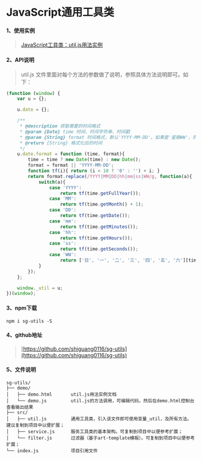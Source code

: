 ﻿# JavaScript通用工具类

#### 1、使用实例

> [JavaScript工具类：util.js用法实例](https://blog.csdn.net/guang_s/article/details/88119343)

#### 2、API说明

> util.js 文件里面对每个方法的参数做了说明，参照具体方法说明即可。如下：

```javascript
(function (window) {
    var u = {};

    u.date = {};

    /**
     * @description 获取需要的时间格式
     * @param {Date} time 时间、时间字符串、时间戳
     * @param {String} format 时间格式，默认'YYYY-MM-DD'。如果是'星期WW'，则返回（如：'星期日'）
     * @return {String} 格式化后的时间
     */
    u.date.format = function (time, format){
        time = time ? new Date(time) : new Date();
        format = format || 'YYYY-MM-DD';
        function tf(i){ return (i < 10 ? '0' : '') + i; }
        return format.replace(/YYYY|MM|DD|hh|mm|ss|WW/g, function(a){  
            switch(a){  
                case 'YYYY':  
                    return tf(time.getFullYear());
                case 'MM':  
                    return tf(time.getMonth() + 1);
                case 'DD':  
                    return tf(time.getDate());
                case 'mm':  
                    return tf(time.getMinutes());
                case 'hh':  
                    return tf(time.getHours());
                case 'ss':  
                    return tf(time.getSeconds());
                case 'WW':  
                    return ['日', '一', '二', '三', '四', '五', '六'][time.getDay()];
            }  
        });
    };

    window._util = u;
})(window);
```

#### 3、npm下载

```
npm i sg-utils -S
```

#### 4、github地址

> [https://github.com/shiguang0116/sg-utils](https://github.com/shiguang0116/sg-utils)

#### 5、文件说明

```
sg-utils/
├── demo/
│   ├── demo.html       util.js用法实例文档
│   └── demo.js         util.js的方法调用，可编辑代码，然后在demo.html控制台查看输出结果
├── src/
│   ├── util.js         通用工具类，引入该文件即可使用变量_util，及所有方法。建议复制到项目中以便扩展；
│   ├── service.js      服务工具类的基本架构。可复制到项目中以便参考扩展；
│   └── filter.js       过滤器（基于art-template模板）。可复制到项目中以便参考扩展；
└── index.js            项目引用文件
```
